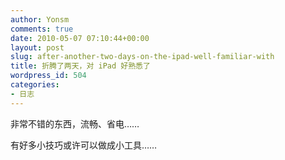```yaml
---
author: Yonsm
comments: true
date: 2010-05-07 07:10:44+00:00
layout: post
slug: after-another-two-days-on-the-ipad-well-familiar-with
title: 折腾了两天，对 iPad 好熟悉了
wordpress_id: 504
categories:
- 日志
---
```


非常不错的东西，流畅、省电……<!-- more -->  
  
有好多小技巧或许可以做成小工具……
